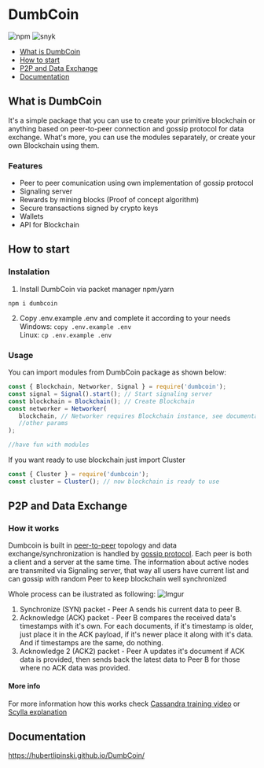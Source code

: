 # DumbCoin

![npm](https://img.shields.io/npm/v/dumbcoin)
![snyk](https://img.shields.io/snyk/vulnerabilities/npm/dumbcoin)

- [What is DumbCoin](#what-is-dumbcoin)
- [How to start](#how-to-start)
- [P2P and Data Exchange](#p2p-and-data-exchange)
- [Documentation](#documentation)

## What is DumbCoin

It's a simple package that you can use to create your primitive blockchain or anything based on peer-to-peer connection and gossip protocol for data exchange. 
What's more, you can use the modules separately, or create your own Blockchain using them.

### Features
* Peer to peer comunication using own implementation of gossip protocol
* Signaling server
* Rewards by mining blocks (Proof of concept algorithm)
* Secure transactions signed by crypto keys
* Wallets
* API for Blockchain

## How to start
  ### Instalation
  1. Install DumbCoin via packet manager npm/yarn
  ```
  npm i dumbcoin
  ```
  2. Copy .env.example .env and complete it according to your needs <br/>
   Windows: `copy .env.example .env`<br/>
   Linux: `cp .env.example .env`
  
   ### Usage
   
   You can import modules from DumbCoin package as shown below:
   
   ```javascript 
   const { Blockchain, Networker, Signal } = require('dumbcoin');
   const signal = Signal().start(); // Start signaling server
   const blockchain = Blockchain(); // Create Blockchain
   const networker = Networker(
      blockchain, // Networker requires Blockchain instance, see documentation for more info
      //other params
   );
   
   //have fun with modules
   
   ```
   If you want ready to use blockchain just import Cluster
   ```javascript 
   const { Cluster } = require('dumbcoin');
   const cluster = Cluster(); // now blockchain is ready to use
   ```
## P2P and Data Exchange
  ### How it works
  Dumbcoin is built in [peer-to-peer](https://en.wikipedia.org/wiki/Peer-to-peer) topology and data exchange/synchronization is handled by [gossip protocol](https://en.wikipedia.org/wiki/Gossip_protocol).
   Each peer is both a client and a server at the same time. The information about active nodes are transmited via Signaling server, that way all users have current list and can gossip with random Peer to keep blockchain well synchronized
  
  Whole process can be ilustrated as following:
  ![Imgur](https://i.imgur.com/slKvSxq.png)
  1. Synchronize (SYN) packet - Peer A sends his current data to peer B.
  2. Acknowledge (ACK) packet - Peer B compares the received data's timestamps with it's own. For each documents, if it's timestamp is older, just place it in the ACK payload, if it's newer place it along with it's data. And if timestamps are the same, do nothing.
  3. Acknowledge 2 (ACK2) packet - Peer A updates it's document if ACK data is provided, then sends back the latest data to Peer B for those where no ACK data was provided.
  #### More info
  For more information how this works check [Cassandra training video](https://academy.datastax.com/units/distributed-architecture-gossip?resource=ds201-foundations-apache-cassandra) or [Scylla explanation](https://docs.scylladb.com/kb/gossip/)
  
## Documentation
  https://hubertlipinski.github.io/DumbCoin/
